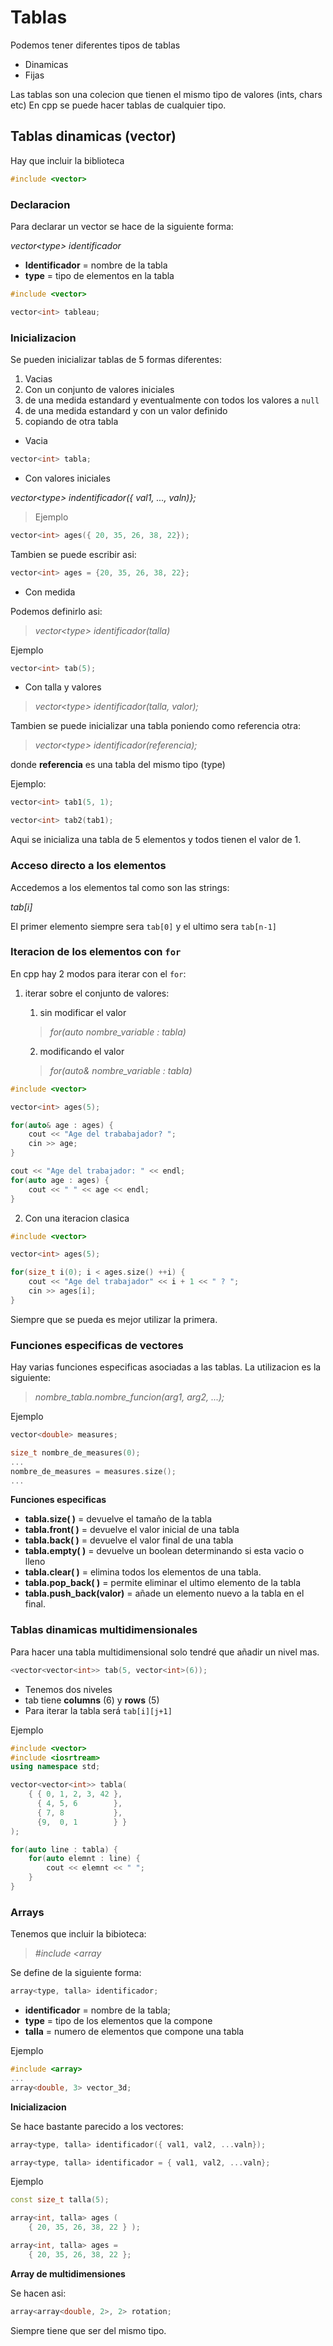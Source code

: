 # Tablas

Podemos tener diferentes tipos de tablas

- Dinamicas
- Fijas

Las tablas son una colecion que tienen el mismo tipo de valores (ints, chars etc)
En cpp se puede hacer tablas de cualquier tipo.

## Tablas dinamicas (vector)

Hay que incluir la biblioteca

```cpp
#include <vector>
```

### Declaracion

Para declarar un vector se hace de la siguiente forma:

    
*vector\<type>* *identificador*

- **Identificador** = nombre de la tabla
- **type** = tipo de elementos en la tabla

```cpp
#include <vector>

vector<int> tableau;
```

### Inicializacion

Se pueden inicializar tablas de 5 formas diferentes:

1. Vacias
2. Con un conjunto de valores iniciales
3. de una medida estandard y eventualmente con todos los valores a `null`
4. de una medida estandard y con un valor definido 
5. copiando de otra tabla

- Vacia
```cpp
vector<int> tabla;
```
- Con valores iniciales

*vector\<type> indentificador({ val1, ..., valn)};*

> Ejemplo
```cpp
vector<int> ages({ 20, 35, 26, 38, 22});
```
Tambien se puede escribir asi:
```cpp
vector<int> ages = {20, 35, 26, 38, 22};
```
- Con medida

Podemos definirlo asi:
> *vector\<type> identificador(talla)*

Ejemplo
```cpp
vector<int> tab(5);
```
- Con talla y valores

> *vector\<type> identificador(talla, valor);*

Tambien se puede inicializar una tabla poniendo como referencia otra:

> *vector\<type> identificador(referencia);*

donde **referencia** es una tabla del mismo tipo (type)

Ejemplo:
```cpp
vector<int> tab1(5, 1);

vector<int> tab2(tab1);
```
Aqui se inicializa una tabla de 5 elementos y todos tienen el valor de 1.

### Acceso directo a los elementos

Accedemos a los elementos tal como son las strings:

*tab[i]*

El primer elemento siempre sera `tab[0]` y el ultimo sera `tab[n-1]`

### Iteracion de los elementos con `for`

En cpp hay 2 modos para iterar con el `for`:

1. iterar sobre el conjunto de valores:

    1. sin modificar el valor
    > *for(auto  nombre_variable : tabla)* 
    2. modificando el valor
    > *for(auto&  nombre_variable : tabla)* 

```cpp
#include <vector>

vector<int> ages(5);

for(auto& age : ages) {
    cout << "Age del trababajador? ";
    cin >> age;
}

cout << "Age del trabajador: " << endl;
for(auto age : ages) {
    cout << " " << age << endl;
}
```

2. Con una iteracion clasica
```cpp
#include <vector>

vector<int> ages(5);

for(size_t i(0); i < ages.size() ++i) {
    cout << "Age del trabajador" << i + 1 << " ? ";
    cin >> ages[i];
}
```
Siempre que se pueda es mejor utilizar la primera. 

### Funciones especificas de vectores
Hay varias funciones especificas asociadas a las tablas.
La utilizacion es la siguiente:

> *nombre_tabla.nombre_funcion(arg1, arg2, ...);*

Ejemplo
```cpp
vector<double> measures;

size_t nombre_de_measures(0);
...
nombre_de_measures = measures.size();
...
```
**Funciones especificas**

- **tabla.size( )** = devuelve el tamaño de la tabla
- **tabla.front( )** = devuelve el valor inicial de una tabla
- **tabla.back( )** = devuelve el valor final de una tabla
- **tabla.empty( )** = devuelve un boolean determinando si esta vacio o lleno
- **tabla.clear( )** = elimina todos los elementos de una tabla.
- **tabla.pop_back( )** = permite eliminar el ultimo elemento de la tabla
- **tabla.push_back(valor)** = añade un elemento nuevo a la tabla en el final.

### Tablas dinamicas multidimensionales

Para hacer una tabla multidimensional solo tendré que añadir un nivel mas.
```cpp
<vector<vector<int>> tab(5, vector<int>(6));
```
- Tenemos dos niveles
- tab tiene **columns** (6) y **rows** (5)
- Para iterar la tabla será `tab[i][j+1]`

Ejemplo
```cpp
#include <vector>
#include <iosrtream>
using namespace std;

vector<vector<int>> tabla(
    { { 0, 1, 2, 3, 42 },
      { 4, 5, 6        },
      { 7, 8           },
      {9,  0, 1        } }
);

for(auto line : tabla) {
    for(auto elemnt : line) {
        cout << elemnt << " ";
    }
}
```

### Arrays
Tenemos que incluir la bibioteca:

> *#include <array*

Se define de la siguiente forma:
```cpp
array<type, talla> identificador;
```
- **identificador** = nombre de la tabla;
- **type** = tipo de los elementos que la compone
- **talla** = numero de elementos que compone una tabla

Ejemplo
```cpp
#include <array>
...
array<double, 3> vector_3d;
```
**Inicializacion**

Se hace bastante parecido a los vectores:

```cpp
array<type, talla> identificador({ val1, val2, ...valn});

array<type, talla> identificador = { val1, val2, ...valn};
```

Ejemplo
```cpp
const size_t talla(5);

array<int, talla> ages (
    { 20, 35, 26, 38, 22 } );

array<int, talla> ages = 
    { 20, 35, 26, 38, 22 };
```

**Array de multidimensiones**

Se hacen asi:
```cpp
array<array<double, 2>, 2> rotation;
```
Siempre tiene que ser del mismo tipo.

[img]: https://github.com/Gogiu23/Cpp-course/tree/main/Images/RESUM.png





